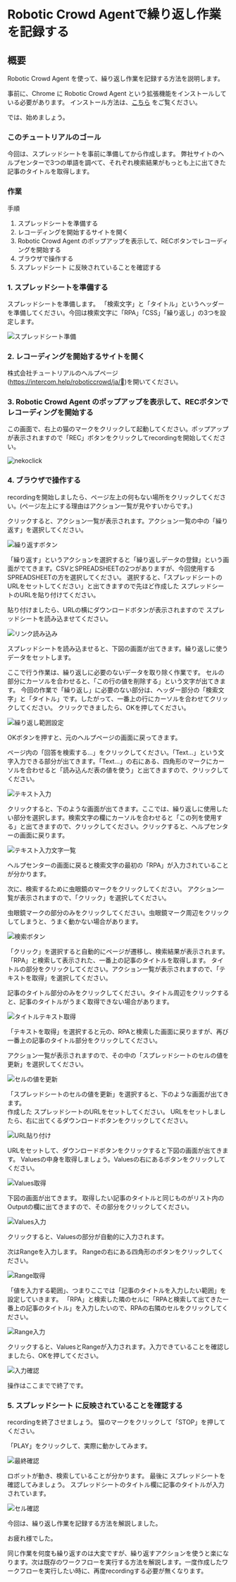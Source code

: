 # Robotic Crowd Agentで繰り返し作業を記録する

## 概要

Robotic Crowd Agent を使って、繰り返し作業を記録する方法を説明します。

事前に、Chrome に Robotic Crowd Agent という拡張機能をインストールしている必要があります。
インストール方法は、[こちら](https://tutorial.co.jp/news/release/2019/06/rc_agent/#install) をご覧ください。

では、始めましょう。

### このチュートリアルのゴール

今回は、スプレッドシートを事前に準備してから作成します。
弊社サイトのヘルプセンターで3つの単語を調べて、それぞれ検索結果がもっとも上に出てきた記事のタイトルを取得します。

### 作業

手順  

1. スプレッドシートを準備する
1. レコーディングを開始するサイトを開く
1. Robotic Crowd Agent のポップアップを表示して、RECボタンでレコーディングを開始する
1. ブラウザで操作する
1. スプレッドシート に反映されていることを確認する

### 1. スプレッドシートを準備する

スプレッドシートを準備します。
「検索文字」と「タイトル」というヘッダーを準備してください。今回は検索文字に「RPA」「CSS」「繰り返し」の3つを設定します。

![スプレッドシート準備](../.gitbook/assets/repeat1.png)


### 2. レコーディングを開始するサイトを開く

株式会社チュートリアルのヘルプページ(https://intercom.help/roboticcrowd/ja/)を開いてください。

### 3. Robotic Crowd Agent のポップアップを表示して、RECボタンでレコーディングを開始する

この画面で、右上の猫のマークをクリックして起動してください。ポップアップが表示されますので「REC」ボタンをクリックしてrecordingを開始してください。

![nekoclick](../.gitbook/assets/repeat2.png)  

### 4. ブラウザで操作する

recordingを開始しましたら、ページ左上の何もない場所をクリックしてください。(ページ左上にする理由はアクション一覧が見やすいからです。)

クリックすると、アクション一覧が表示されます。アクション一覧の中の「繰り返す」を選択してください。

![繰り返すボタン](../.gitbook/assets/repeat3.png)

「繰り返す」というアクションを選択すると「繰り返しデータの登録」という画面がでてきます。CSVとSPREADSHEETの2つがありますが、今回使用するSPREADSHEETの方を選択してください。
選択すると、「スプレッドシートのURLをセットしてください」と出てきますので先ほど作成した スプレッドシートのURLを貼り付けてください。

貼り付けましたら、URLの横にダウンロードボタンが表示されますので スプレッドシートを読み込ませてください。

![リンク読み込み](../.gitbook/assets/repeat4.png)  

スプレッドシートを読み込ませると、下図の画面が出てきます。繰り返しに使うデータをセットします。

ここで行う作業は、繰り返しに必要のないデータを取り除く作業です。
セルの部分にカーソルを合わせると、「この行の値を削除する」という文字が出てきます。
今回の作業で「繰り返し」に必要のない部分は、ヘッダー部分の「検索文字」と「タイトル」です。したがって、一番上の行にカーソルを合わせてクリックしてください。
クリックできましたら、OKを押してください。  

![繰り返し範囲設定](../.gitbook/assets/repeat5.png)  

OKボタンを押すと、元のヘルプページの画面に戻ってきます。

ページ内の「回答を検索する...」をクリックしてください。「Text...」という文字入力できる部分が出てきます。「Text...」の右にある、四角形のマークにカーソルを合わせると「読み込んだ表の値を使う」と出てきますので、クリックしてください。

![テキスト入力](../.gitbook/assets/repeat6.png)  

クリックすると、下のような画面が出てきます。ここでは、繰り返しに使用したい部分を選択します。検索文字の欄にカーソルを合わせると「この列を使用する」と出てきますので、クリックしてください。クリックすると、ヘルプセンターの画面に戻ります。

![テキスト入力文字一覧](../.gitbook/assets/repeat7.png)  

ヘルプセンターの画面に戻ると検索文字の最初の「RPA」が入力されていることが分かります。


次に、検索するために虫眼鏡のマークをクリックしてください。
アクション一覧が表示されますので、「クリック」を選択してください。

虫眼鏡マークの部分のみをクリックしてください。虫眼鏡マーク周辺をクリックしてしまうと、うまく動かない場合があります。

![検索ボタン](../.gitbook/assets/repeat8.png)  

「クリック」を選択すると自動的にページが遷移し、検索結果が表示されます。
「RPA」と検索して表示された、一番上の記事のタイトルを取得します。
タイトルの部分をクリックしてください。アクション一覧が表示されますので、「テキストを取得」を選択してください。

記事のタイトル部分のみをクリックしてください。タイトル周辺をクリックすると、記事のタイトルがうまく取得できない場合があります。

![タイトルテキスト取得](../.gitbook/assets/repeat9.png)

「テキストを取得」を選択すると元の、RPAと検索した画面に戻りますが、再び一番上の記事のタイトル部分をクリックしてください。

アクション一覧が表示されますので、その中の「スプレッドシートのセルの値を更新」を選択してください。  

![セルの値を更新](../.gitbook/assets/repeat10.png)

「スプレッドシートのセルの値を更新」を選択すると、下のような画面が出てきます。  
作成した スプレッドシートのURLをセットしてください。
URLをセットしましたら、右に出てくるダウンロードボタンをクリックしてください。

![URL貼り付け](../.gitbook/assets/repeat11.png)

URLをセットして、ダウンロードボタンをクリックすると下図の画面が出てきます。
Valuesの中身を取得しましょう。Valuesの右にあるボタンをクリックしてください。

![Values取得](../.gitbook/assets/repeat12.png)  

下図の画面が出てきます。
取得したい記事のタイトルと同じものがリスト内のOutputの欄に出てきますので、その部分をクリックしてください。

![Values入力](../.gitbook/assets/repeat13.png)  

クリックすると、Valuesの部分が自動的に入力されます。

次はRangeを入力します。
Rangeの右にある四角形のボタンをクリックしてください。

![Range取得](../.gitbook/assets/repeat14.png)

「値を入力する範囲」、つまりここでは「記事のタイトルを入力したい範囲」を設定していきます。
「RPA」と検索した隣のセルに「RPAと検索して出てきた一番上の記事のタイトル」を入力したいので、RPAの右隣のセルをクリックしてください。

![Range入力](../.gitbook/assets/repeat15.png)

クリックすると、ValuesとRangeが入力されます。入力できていることを確認しましたら、OKを押してください。

![入力確認](../.gitbook/assets/repeat16.png)

操作はここまでで終了です。

### 5. スプレッドシート に反映されていることを確認する

recordingを終了させましょう。
猫のマークをクリックして「STOP」を押してください。

「PLAY」をクリックして、実際に動かしてみます。

![最終確認](../.gitbook/assets/repeat17.png)

ロボットが動き、検索していることが分かります。
最後に スプレッドシートを確認してみましょう。
スプレッドシートのタイトル欄に記事のタイトルが入力されています。

![セル確認](../.gitbook/assets/repeat18.png)

今回は、繰り返し作業を記録する方法を解説しました。  

お疲れ様でした。

同じ作業を何度も繰り返すのは大変ですが、繰り返すアクションを使うと楽になります。次は既存のワークフローを実行する方法を解説します。一度作成したワークフローを実行したい時に、再度recordingする必要が無くなります。
